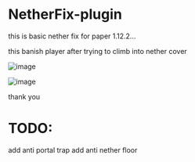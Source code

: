 # NetherFix-plugin

this is basic nether fix for paper 1.12.2...

this banish player after trying to climb into nether cover

![image](https://user-images.githubusercontent.com/72313113/187571696-eb92099e-1a62-41a0-9d54-8c030dfd9993.png)

![image](https://user-images.githubusercontent.com/72313113/187571668-8404a0a6-4b15-400a-965f-ff7faefd3b62.png)

thank you

# TODO:
add anti portal trap
add anti nether floor

